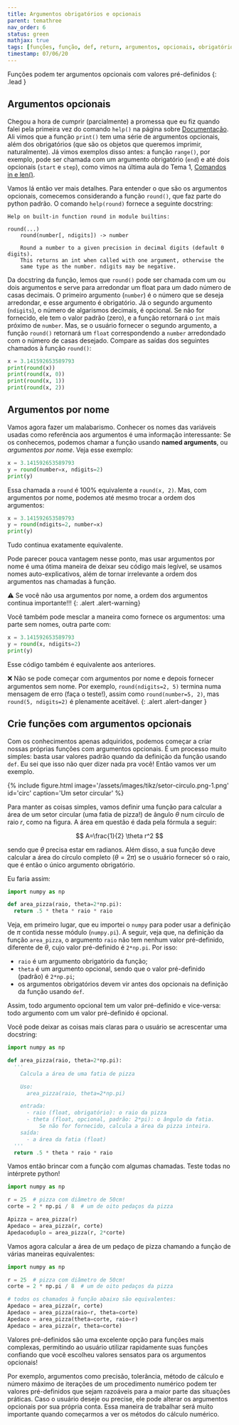 ```yaml
---
title: Argumentos obrigatórios e opcionais
parent: temathree
nav_order: 6
status: green
mathjax: true
tags: [funções, função, def, return, argumentos, opcionais, obrigatórios, nome, pizza, tolerância, precisão, pre-definidos, padrão]
timestamp: 07/06/20
---
```


Funções podem ter argumentos opcionais com valores pré-definidos
{: .lead }

## Argumentos opcionais

Chegou a hora de cumprir (parcialmente) a promessa que eu fiz quando falei pela primeira vez do comando `help()` na página sobre [Documentação]({{site.baseurl}}/material/tema3/02-documentacao.html). Ali vimos que a função `print()` tem uma série de argumentos opcionais, além dos obrigatórios (que são os objetos que queremos imprimir, naturalmente). Já vimos exemplos disso antes: a função `range()`, por exemplo, pode ser chamada com um argumento obrigatório (`end`) e até dois opcionais (`start` e `step`), como vimos na última aula do Tema 1, [Comandos in e len()]({{site.baseurl}}/material/tema1/10-in-len.html).

Vamos lá então ver mais detalhes. Para entender o que são os argumentos opcionais, comecemos considerando a função `round()`, que faz parte do python padrão. O comando `help(round)` fornece a seguinte docstring:
```
Help on built-in function round in module builtins:

round(...)
    round(number[, ndigits]) -> number

    Round a number to a given precision in decimal digits (default 0 digits).
    This returns an int when called with one argument, otherwise the
    same type as the number. ndigits may be negative.
```
Da docstring da função, lemos que `round()` pode ser chamada com um ou dois argumentos e serve para arredondar um float para um dado número de casas decimais. O primeiro argumento (`number`) é o número que se deseja arredondar, e esse argumento é obrigatório. Já o segundo argumento (`ndigits`), o número de algarismos decimais, é opcional. Se não for fornecido, ele tem o valor padrão (zero), e a função retornará o `int` mais próximo de `number`. Mas, se o usuário fornecer o segundo argumento, a função `round()` retornará um `float` correspondendo a `number` arredondado com o número de casas desejado. Compare as saídas dos seguintes chamados à função `round()`:
```python
x = 3.141592653589793
print(round(x))
print(round(x, 0))
print(round(x, 1))
print(round(x, 2))
```

## Argumentos por nome

Vamos agora fazer um malabarismo. Conhecer os nomes das variáveis usadas como referência aos argumentos é uma informação interessante: Se os conhecemos, podemos chamar a função usando **named arguments**, ou *argumentos por nome*. Veja esse exemplo:
```python
x = 3.141592653589793
y = round(number=x, ndigits=2)
print(y)
```
Essa chamada a `round` é 100% equivalente a `round(x, 2)`. Mas, com argumentos por nome, podemos até mesmo trocar a ordem dos argumentos:
```python
x = 3.141592653589793
y = round(ndigits=2, number=x)
print(y)
```
Tudo continua exatamente equivalente.

Pode parecer pouca vantagem nesse ponto, mas usar argumentos por nome é uma ótima maneira de deixar seu código mais legível, se usamos nomes auto-explicativos, além de tornar irrelevante a ordem dos argumentos nas chamadas à função.

:warning: Se você não usa argumentos por nome, a ordem dos argumentos continua importante!!!
{: .alert .alert-warning}

Você também pode mesclar a maneira como fornece os argumentos: uma parte sem nomes, outra parte com:
```python
x = 3.141592653589793
y = round(x, ndigits=2)
print(y)
```
Esse código também é equivalente aos anteriores.

:x: Não se pode começar com argumentos por nome e depois fornecer argumentos sem nome. Por exemplo, `round(ndigits=2, 5)` termina numa mensagem de erro (faça o teste!), assim como `round(number=5, 2)`, mas `round(5, ndigits=2)` é plenamente aceitável.
{: .alert .alert-danger }

## Crie funções com argumentos opcionais

Com os conhecimentos apenas adquiridos, podemos começar a criar nossas próprias funções com argumentos opcionais. É um processo muito simples: basta usar valores padrão quando da definição da função usando `def`. Eu sei que isso não quer dizer nada pra você! Então vamos ver um exemplo.

<div class="col-md-3 float-right">
{% include figure.html image='/assets/images/tikz/setor-circulo.png-1.png' id='circ' caption='Um setor circular' %}
</div>

Para manter as coisas simples, vamos definir uma função para calcular a área de um setor circular (uma fatia de pizza!) de ângulo $\theta$ num círculo de raio $r$, como na figura. A área em questão é dada pela fórmula a seguir:

$$ A=\frac{1}{2} \theta r^2 $$

sendo que $\theta$ precisa estar em radianos. Além disso, a sua função deve calcular a área do círculo completo ($\theta=2\pi$) se o usuário fornecer só o raio, que é então o único argumento obrigatório.

Eu faria assim:
```python
import numpy as np

def area_pizza(raio, theta=2*np.pi):
  return .5 * theta * raio * raio
```

Veja, em primeiro lugar, que eu importei o `numpy` para poder usar a definição de $\pi$ contida nesse módulo (`numpy.pi`). A seguir, veja que, na definição da função `area_pizza`, o argumento `raio` não tem nenhum valor pré-definido, diferente de $\theta$, cujo valor pré-definido é `2*np.pi`. Por isso:
- `raio` é um argumento obrigatório da função;
- `theta` é um argumento opcional, sendo que o valor pré-definido (padrão) é `2*np.pi`;
- os argumentos obrigatórios devem vir antes dos opcionais na definição da função usando `def`.

Assim, todo argumento opcional tem um valor pré-definido e vice-versa: todo argumento com um valor pré-definido é opcional.

Você pode deixar as coisas mais claras para o usuário se acrescentar uma docstring:
```python
import numpy as np

def area_pizza(raio, theta=2*np.pi):
  '''
    Calcula a área de uma fatia de pizza

    Uso:
      area_pizza(raio, theta=2*np.pi)

    entrada:
      - raio (float, obrigatório): o raio da pizza
      - theta (float, opcional, padrão: 2*pi): o ângulo da fatia.
          Se não for fornecido, calcula a área da pizza inteira.
    saída:
      - a área da fatia (float)
  '''
  return .5 * theta * raio * raio
```

Vamos então brincar com a função com algumas chamadas. Teste todas no intérprete python!
```python
import numpy as np

r = 25  # pizza com diâmetro de 50cm!
corte = 2 * np.pi / 8  # um de oito pedaços da pizza

Apizza = area_pizza(r)
Apedaco = area_pizza(r, corte)
Apedacoduplo = area_pizza(r, 2*corte)
```

Vamos agora calcular a área de um pedaço de pizza chamando a função de várias maneiras equivalentes:
```python
import numpy as np

r = 25  # pizza com diâmetro de 50cm!
corte = 2 * np.pi / 8  # um de oito pedaços da pizza

# todos os chamados à função abaixo são equivalentes:
Apedaco = area_pizza(r, corte)
Apedaco = area_pizza(raio=r, theta=corte)
Apedaco = area_pizza(theta=corte, raio=r)
Apedaco = area_pizza(r, theta=corte)
```

Valores pré-definidos são uma excelente opção para funções mais complexas, permitindo ao usuário utilizar rapidamente suas funções confiando que você escolheu valores sensatos para os argumentos opcionais!

Por exemplo, argumentos como precisão, tolerância, método de cálculo e número máximo de iterações de um procedimento numérico podem ter valores pré-definidos que sejam razoáveis para a maior parte das situações práticas. Caso o usuário deseje ou precise, ele pode alterar os argumentos opcionais por sua própria conta. Essa maneira de trabalhar será muito importante quando começarmos a ver os métodos do cálculo numérico.
